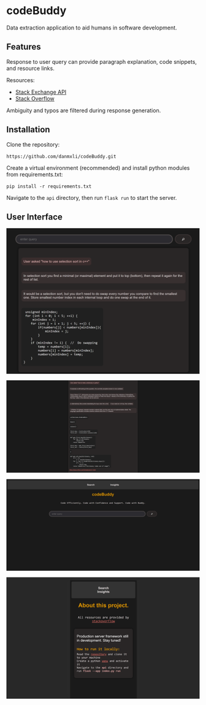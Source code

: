 # codeBuddy

Data extraction application to aid humans in software development.

## Features

Response to user query can provide paragraph explanation, code snippets, and resource links.

Resources:

* [Stack Exchange API](https://api.stackexchange.com/)
* [Stack Overflow](https://stackoverflow.com/)

Ambiguity and typos are filtered during response generation.

## Installation

Clone the repository:

```
https://github.com/danmxli/codeBuddy.git
```

Create a virtual environment (recommended) and install python modules from requirements.txt:

```
pip install -r requirements.txt
```

Navigate to the `api` directory, then run `flask run` to start the server.

## User Interface

![1696039709025](image/readme/1696039709025.png)

![1696039724896](image/readme/1696039724896.png)

![1696040371770](image/readme/1696040371770.png)

![1696040410084](image/readme/1696040410084.png)
